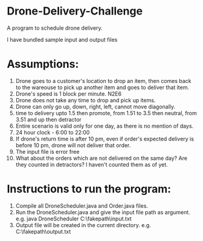 # Drone-Delivery-Challenge
A program to schedule drone delivery.


I have bundled sample input and output files


# Assumptions:

1. Drone goes to a customer's location to drop an item, then comes back to the wareouse to pick up another item and goes to deliver that item.
2. Drone's speed is 1 block per minute. N2E6  
3. Drone does not take any time to drop and pick up items.
4. Drone can only go up, down, right, left, cannot move diagonally.
5. time to delivery upto 1.5 then promote,
 from 1.51 to 3.5 then neutral,
from 3.51 and up then detractor 
6. Entire scenario is valid only for one day, as there is no mention of days.
7. 24 hour clock - 6:00 to 22:00
8. If drone's return time is after 10 pm, even if order's expected delivery is before 10 pm, drone will not deliver that order.
9. The input file is error free
10. What about the orders which are not delivered on the same day? Are they counted in detractors? I haven't counted them as of yet.



# Instructions to run the program:

1. Compile all DroneScheduler.java and Order.java files.
2. Run the DroneScheduler.java and give the input file path as argument.
  e.g. java DroneScheduler C:\fakepath\input.txt
3. Output file will be created in the current directory.
  e.g. C:\fakepath\output.txt
